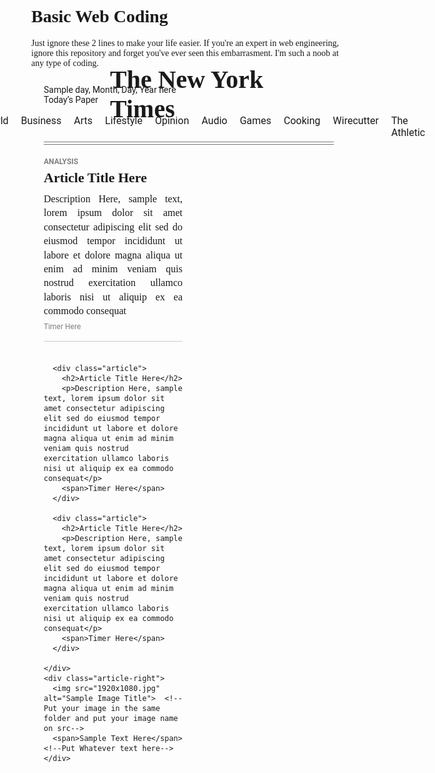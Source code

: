 # Basic Web Coding
Just ignore these 2 lines to make your life easier. If you're an expert in web engineering, ignore this repository and forget you've ever seen this embarrasment. I'm such a noob at any type of coding.
<!--We were told to make this layout using basic html and css, not custom fonts, so it will not match the original NYT layout
Cutting of marks just for the fonts seems petty.
AI was used in the process, but yeah, it did not help much. 
But hey, it's the future of coding, and you can't learn html, css in one day and do a raw assignment.-->

<!DOCTYPE html>
<html lang="en">
<head>
  <meta charset="UTF-8">
  <meta name="viewport" content="width=device-width, initial-scale=1.0">
  <title>NYT Layout</title>
    <!-- Google Fonts -->
  <link href="https://fonts.googleapis.com/css2?family=Merriweather:wght@400;700&display=swap" rel="stylesheet">
  <link href="https://fonts.googleapis.com/css2?family=Roboto:wght@400;700&display=swap" rel="stylesheet">
  <style>
    body {
      margin: 0;
      font-family: Georgia, "Times New Roman", serif;
    }
    .top {
      display: flex;
      justify-content: space-between; 
      align-items: center;
      padding: 10px;                                       /*Adjust as needed*/
      font-size: 14px;                                     /*Adjust as needed*/
      position: relative; 
    }
    .top-left {
      margin-top: 2px;                                     /*Adjust as needed*/          
      margin-left: 10px;                                   /*Adjust as needed*/          
      font-family: "Roboto", Arial, sans-serif;
    }
    .logo {
      position: absolute;                                  /* detach from flex flow */
      left: 50%;                                           /* move to middle horizontally */
      transform: translateX(-50%);                         /* correct offset */
      font-size: 40px;                                     /*Adjust as needed*/  
      font-weight: bold;
      font-family: "Times New Roman", serif;
    }
    .nav {
      display: flex;
      justify-content: center;
      gap: 20px;                                           /*Adjust as needed*/            
      font-size: 16px;                                     /*Adjust as needed*/
      margin-top: 6px;                                     /*Adjust as needed*/
      font-family: "Roboto", Arial, sans-serif;
    }
    .divider1 {
      /*border-top: 1px solid rgb(121, 121, 121);*/        /*Uncomment only to thicken the line*/
      border-bottom: 1px solid rgb(121, 121, 121);
      margin-top: 5px;                                     /*Adjust as needed*/
      margin-bottom: 3px;                                  /*Adjust as needed*/
      margin-left: 20px;                                   /*Adjust as needed*/
      margin-right: 20px;                                  /*Adjust as needed*/
    }
    /*A 2nd divider to lessen the gap betwween the 2 dividers*/
    .divider2 {
      /*border-top: 1px solid rgb(121, 121, 121);*/        /*Uncomment only to thicken the line*/
      border-bottom: 1px solid rgb(121, 121, 121);
      margin-bottom: 20px;                                 /*Adjust as needed*/
      margin-left: 20px;                                   /*Adjust as needed*/
      margin-right: 20px;                                  /*Adjust as needed*/
    }
    .article-section {
      display: grid;
      grid-template-columns: 1fr 1fr;
      gap: 20px;                                           /*Adjust as needed*/
      padding: 0 20px 40px 20px;                           /*Adjust as needed*/ 
    }
    .article-left {
      display: flex;
      flex-direction: column;
      gap: 20px;                                           /*Adjust as needed*/
    }
    .article {
      border-bottom: 1px solid #ccc;
      padding-bottom: 15px;                                /*Adjust as needed*/                
    }
    .article h4 {
      font-size: 12px;                                     /*Adjust as needed*/                   
      text-transform: uppercase;
      color: gray;
      margin: 0 0 6px 0;                                   /*Adjust as needed*/
      font-family: "Roboto", Arial, sans-serif;
    }
    .article h2 {
      font-size: 22px;                                     /*Adjust as needed*/             
      margin: 0 0 10px 0;                                  /*Adjust as needed*/   
      font-family: "Merriweather", Georgia, serif;
      font-weight: 700;                                    /*Adjust as needed*/           
    }
    .article p {
      font-size: 16px;                                     /*Adjust as needed*/         
      margin: 0 0 6px 0;                                   /*Adjust as needed*/         
      line-height: 1.4;
      font-family: Georgia, "Times New Roman", serif;
      text-align: justify;
    }
    .article span {
      font-size: 12px;                                     /*Adjust as needed*/           
      color: gray;
      font-family: "Roboto", Arial, sans-serif;
    }
    .article:last-child {
      border-bottom: none;
    }
    .article-right img {
      width: auto;
      height: 80vh;                                        /*Adjust as needed, to fit the screen as was shown in the lab. The image size may look different on your screen*/
      object-fit: cover;
      display: block;
    }
    .article-right span {
      display: block;
      text-align: right;
      font-size: 13px;
      color: gray;
      font-family: "Roboto", Arial, sans-serif;
      margin-top: 10px;                                    /*Adjust as needed*/           
    }
  </style>
</head>
<body>

  <div class="top">
    <div class="top-left">
      <div>Sample day, Month, Day, Year here</div>         <!--Day, date, month and year here-->
      <div>Today’s Paper</div>                             <!--Or you can put a date here-->
    </div>
    <div class="logo">
      <div>The New York Times</div>
    </div>
  </div>

  

  <div class="nav">
    <div>U.S.</div>
    <div>World</div>
    <div>Business</div>
    <div>Arts</div>
    <div>Lifestyle</div>
    <div>Opinion</div>
    <div>Audio</div>
    <div>Games</div>
    <div>Cooking</div>
    <div>Wirecutter</div>
    <div>The Athletic</div>
  </div>

  <div class="divider1"></div>
  <div class="divider2"></div>

  <div class="article-section">
    <div class="article-left">
      <div class="article">
        <h4>Analysis</h4>
        <h2>Article Title Here</h2>
        <p>Description Here, sample text, lorem ipsum dolor sit amet consectetur adipiscing elit sed do eiusmod tempor incididunt ut labore et dolore magna aliqua ut enim ad minim veniam quis nostrud exercitation ullamco laboris nisi ut aliquip ex ea commodo consequat</p>
        <span>Timer Here</span>                           <!--like '3 min read', '5 min read' etc-->
      </div>
      
      <div class="article">
        <h2>Article Title Here</h2>
        <p>Description Here, sample text, lorem ipsum dolor sit amet consectetur adipiscing elit sed do eiusmod tempor incididunt ut labore et dolore magna aliqua ut enim ad minim veniam quis nostrud exercitation ullamco laboris nisi ut aliquip ex ea commodo consequat</p>
        <span>Timer Here</span>
      </div>
      
      <div class="article">
        <h2>Article Title Here</h2>
        <p>Description Here, sample text, lorem ipsum dolor sit amet consectetur adipiscing elit sed do eiusmod tempor incididunt ut labore et dolore magna aliqua ut enim ad minim veniam quis nostrud exercitation ullamco laboris nisi ut aliquip ex ea commodo consequat</p>
        <span>Timer Here</span>
      </div>
      
    </div>
    <div class="article-right">
      <img src="1920x1080.jpg" alt="Sample Image Title">  <!--Put your image in the same folder and put your image name on src-->
      <span>Sample Text Here</span>                       <!--Put Whatever text here-->
    </div>
  </div>

</body>
</html>

